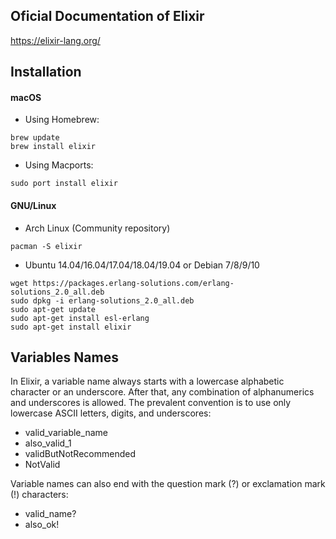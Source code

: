 
## Oficial Documentation of Elixir

https://elixir-lang.org/

## Installation

#### macOS

* Using Homebrew:
```
brew update
brew install elixir
```
* Using Macports:
 ```
sudo port install elixir
 ```
#### GNU/Linux

* Arch Linux (Community repository)
```
pacman -S elixir
```

* Ubuntu 14.04/16.04/17.04/18.04/19.04 or Debian 7/8/9/10

```
wget https://packages.erlang-solutions.com/erlang-solutions_2.0_all.deb
sudo dpkg -i erlang-solutions_2.0_all.deb
sudo apt-get update
sudo apt-get install esl-erlang
sudo apt-get install elixir
```

## Variables Names

In Elixir, a variable name always starts with a lowercase alphabetic character or an
underscore. After that, any combination of alphanumerics and underscores is allowed.
The prevalent convention is to use only lowercase ASCII letters, digits, and underscores:
* valid_variable_name
* also_valid_1
* validButNotRecommended
* NotValid

Variable names can also end with the question mark (?) or exclamation mark (!)
characters:
* valid_name?
* also_ok!
